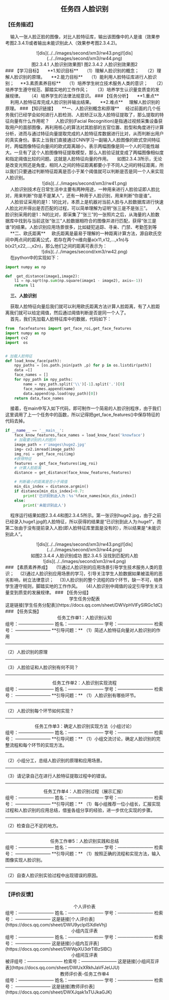 ## <center>任务四 人脸识别</center>

### 【任务描述】

&nbsp;&nbsp;&nbsp;&nbsp;输入一张人脸正脸的图像，对比人脸特征库，输出该图像中的人是谁（效果参考图2.3.4.1)或者输出未能识别此人（效果参考图2.3.4.2)。  
<center>![dis](../../images/second/xm3/rw43.png)![dis](../../images/second/xm3/rw44.png)</center>  
<center>图2.3.4.1 人脸识别效果图1 图2.3.4.2 人脸识别效果图2</center>
### 【学习目标】  
&nbsp;&nbsp;&nbsp;&nbsp;**1.知识目标**  
&nbsp;&nbsp;&nbsp;&nbsp;（1）理解人脸识别的概念；  
&nbsp;&nbsp;&nbsp;&nbsp;（2）理解人脸识别的原理。  
&nbsp;&nbsp;&nbsp;&nbsp;**2.能力目标**  
&nbsp;&nbsp;&nbsp;&nbsp;（1）能利用人脸特征库进行人脸识别；  
&nbsp;&nbsp;&nbsp;&nbsp;**3.素质素养目标**  
&nbsp;&nbsp;&nbsp;&nbsp;（1）培养学生树立技术服务人类的意识；  
&nbsp;&nbsp;&nbsp;&nbsp;（2）培养学生遵守规范、脚踏实地的工作作风；  
&nbsp;&nbsp;&nbsp;&nbsp;（3）培养学生认识量变质变的发展规律。  
&nbsp;&nbsp;&nbsp;&nbsp;（4）培养学生的法律法规意识。  
### 【任务分析】
&nbsp;&nbsp;&nbsp;&nbsp;**1.重点**  
&nbsp;&nbsp;&nbsp;&nbsp;利用人脸特征库完成人脸识别并输出结果。  
&nbsp;&nbsp;&nbsp;&nbsp;**2.难点**  
&nbsp;&nbsp;&nbsp;&nbsp;理解人脸识别的原理。  
### 【知识链接】  
&nbsp;&nbsp;&nbsp;&nbsp;**一、人脸识别概念和原理**  
&nbsp;&nbsp;&nbsp;&nbsp;经过前面的几个任务我们已经学会如何进行人脸检测、人脸矫正以及人脸特征提取了，那么提取的特征向量有什么作用呢？  
&nbsp;&nbsp;&nbsp;&nbsp;人脸识别(Facial Recognition)是指通过视频采集设备获取用户的面部图像，再利用核心的算法对其脸部的五官位置、脸型和角度进行计算分析，进而与通过特征向量提取完成的人脸特征库数据进行比对，从而判断出用户的真实身份。事实上当我们直接通过CNN学习一副输入人脸图像的欧式空间特征时，两幅图像特征向量间的欧式距离越小，表示两幅图像是同一个人的可能性越大。一旦有了这个人脸图像特征提取模型，那么人脸验证就变成了两幅图像相似度和指定阈值比较的问题。这就是人脸特征向量的作用。  
&nbsp;&nbsp;&nbsp;&nbsp;如图2.3.4.3所示，无论是改变光照还是角度，相同人之间的特征距离都要小于不同人之间的特征距离，所以我们只要通过判断特征距离是否小于某个阈值就可以判断是否是同一个人来实现人脸识别。  
<center>![dis](../../images/second/xm3/rw41.png)</center>  
&nbsp;&nbsp;&nbsp;&nbsp;人脸识别技术在日常生活中主要有两种用途，一种用来进行人脸验证即人脸比对，用来判断“你是不是某人”，还有一种用于人脸识别，用来判断“你是谁”。   
&nbsp;&nbsp;&nbsp;&nbsp;人脸验证采用的是1：1的比对，本质上是机器对当前人脸与人脸数据库进行快速人脸比对并得出是否匹配的过程，可以简单理解为证明“张三是不是张三”。  
&nbsp;&nbsp;&nbsp;&nbsp;人脸识别采用的是1：N的比对，即采集了“张三”的一张照片之后，从海量的人脸数据库中找到与当前这张“张三”人脸数据相符合的图像并进行匹配，获得“张三是谁”的结果。人脸识别应用场景很多，比如疑犯追踪、寻亲、门禁、考勤签到等   
&nbsp;&nbsp;&nbsp;&nbsp;**二、欧氏距离**  
&nbsp;&nbsp;&nbsp;&nbsp;欧氏距离是最易于理解的一种距离计算方法，源自欧氏空间中两点间的距离公式，若存在两个n维向量a(x11,x12,…,x1n)与 b(x21,x22,…,x2n)，那么他们之间的距离可表示为：  
  <center>![dis](../../images/second/xm3/rw42.png)</center>  
&nbsp;&nbsp;&nbsp;&nbsp;在python中的实现如下：

```python
import numpy as np

def  get_distance(image1,image2):
    l1 = np.sqrt(np.sum(np.square(image1 - image2), axis=-1))
    return l1
```

 &nbsp;&nbsp;&nbsp;&nbsp;**三、人脸识别**

&nbsp;&nbsp;&nbsp;&nbsp;获取人脸特征向量后我们就可以利用欧氏距离方法计算人脸距离，有了人脸距离我们就可以给定阈值，然后通过阈值判断是否是同一个人了。   
&nbsp;&nbsp;&nbsp;&nbsp;首先，我们先加载人脸特征库中的数据，代码如下：

```python
from  facefeatures import get_face_roi,get_face_features
import numpy as np
import cv2
import  os


# 加载人脸特征
def load_know_face(path):
    npy_paths = [os.path.join(path ,p) for p in os.listdir(path)]
    data =[]
    face_names = []
    for npy_path in npy_paths:
        name = npy_path.split('\\')[-1].split('.')[0]
        face_names.append(name)
        data.append(np.load(npy_path)[0])
    return data,face_names
```

&nbsp;&nbsp;&nbsp;&nbsp;接着，在main中写入如下代码，即可制作一个简易的人脸识别程序，由于我们这里调用了上一个任务中的函数，所以记得把get_face_features()中保存特征的代码去掉。

```python
if __name__ == '__main__':
    face_know_features,face_names = load_know_face('knowface')
    # 加载要识别的人的图片
    image_path = r'images\huge2.jpg'
    img= cv2.imread(image_path)
    img_roi = get_face_roi(img)
    #获得特征 
    features = get_face_features(img_roi)
    # 计算人脸距离
    distance = get_distance(face_know_features,features)

    # 判断最小的距离是否小于阈值
    min_dis_index = distance.argmin()
    if distance[min_dis_index]<0.7:
        print('已识别到此人为：%s'%face_names[min_dis_index])
    else:
        print('未能识别此人')
```

&nbsp;&nbsp;&nbsp;&nbsp;程序运行结果如图2.3.4.4和图2.3.4.5所示。第一张识别huge2.jpg，由于之前已经录入huge1.jpg的人脸特征，所以获得的结果是“已识别到此人为:huge1”，而第二张由于没有提前录入人脸(即人脸特征库里面是没有的），所以结果是“未能识别此人”。

<center>![dis](../../images/second/xm3/rw43.png)![dis](../../images/second/xm3/rw44.png)</center>  
<center>如图2.3.4.4 人脸识别成功 图2.3.4.5 没找到匹配的人脸</center>
<center>![dis](../../images/second/xm3/rw4.png)</center> 
### 【素质素养养成】  
&nbsp;&nbsp;&nbsp;&nbsp;(1)通过人脸识别的应用场景引导学生技术服务人类的意识；  
&nbsp;&nbsp;&nbsp;&nbsp;(2)通过人脸识别应用场景的学习，引导关注学生人脸数据如果被滥用的恶劣影响，树立法律意识；  
&nbsp;&nbsp;&nbsp;&nbsp;(3)人脸识别的整个流程的四个环节，缺一不可，培养学生遵守规则，脚踏实地的工作作风。  
&nbsp;&nbsp;&nbsp;&nbsp;(4)人脸识别中阈值的设定引导学生关注量变到质变的发展规律。  
### 【任务分组】  
<center>学生任务分配表</center>
这是链接[学生任务分配表](https://docs.qq.com/sheet/DWVpHVlFySlRGc1dC)  
### 【任务实施】 
<center>任务工作单1：人脸识别认知</center>  
组号：————————           姓名：————————            学号：————————           检索号： ————————     
**引导问题：**               
（1）简述人脸特征向量对人脸识别的作用 

---  
（2）人脸识别的原理

---  
（3）人脸验证和人脸识别有何不同？

---    
<center>任务工作单2：人脸识别实现流程</center>  
组号：————————           姓名：————————            学号：————————           检索号： ————————     
**引导问题：**               
（1）人脸识别有哪些环节。

---  
（2）人脸识别每个环节如何实现？

---  
<center>任务工作单3：确定人脸识别实现方法（小组讨论）</center>  
组号：————————           姓名：————————            学号：————————           检索号： ————————     
**引导问题：**               
（1）小组交流讨论，确定人脸识别的完整流程和每个环节的实现方法。

---  
（2）小组分工，总结人脸识别的原理和应用场景。

---  
（3）请记录自己在进行人脸特征提取过程中的错误。

---    
<center>任务工作单4：人脸识别过程（展示汇报）</center>  
组号：————————           姓名：————————            学号：————————           检索号： ————————     
**引导问题：**               
（1）每小组推荐一位小组长，汇报实现过程和人脸识别的应用总结，借鉴各组分享的经验，进一步优化实现的步骤。

---  
（2）检查自己不足的地方。

---  
<center>任务工作单5：人脸识别实践和总结</center>  
组号：————————           姓名：————————            学号：————————           检索号： ————————     
**引导问题：**               
（1）按照正确的流程和实现方法，输入图像实现人脸识别。

---  
（2）自查人脸识别实验过程中出现错误的原因。

---  
### 【评价反馈】  
<center>个人评价表</center>  
组号：————————           姓名：————————            学号：————————           检索号： ————————  
这是链接[个人评价表](https://docs.qq.com/sheet/DWU9yclpISXdIeVhj)  

<center>小组内互评表</center>  
组号：————————           姓名：————————            学号：————————           检索号： ————————  
这是链接[小组内互评表](https://docs.qq.com/sheet/DWWpXU3drTlBzSlBC)  

<center>小组间互评表</center>  
被评组号：————————           检索号：————————    
这是链接[小组间互评表](https://docs.qq.com/sheet/DWUxXRkhJaVFJeUJU)

<center>教师评价表-任务工作单4</center>  
组号：————————           姓名：————————            学号：————————           检索号： ————————  
这是链接[教师评价表](https://docs.qq.com/sheet/DWXJqak1xTUJkaGJK)
